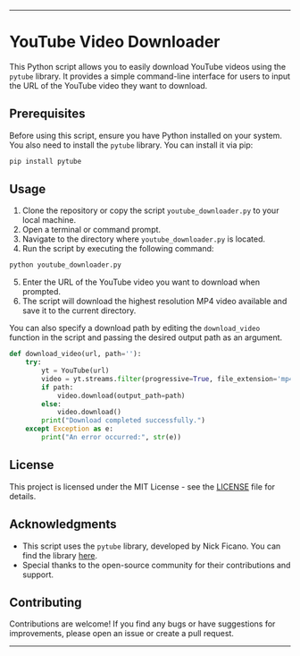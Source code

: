 
---

# YouTube Video Downloader

This Python script allows you to easily download YouTube videos using the `pytube` library. It provides a simple command-line interface for users to input the URL of the YouTube video they want to download.

## Prerequisites

Before using this script, ensure you have Python installed on your system. You also need to install the `pytube` library. You can install it via pip:

```bash
pip install pytube
```

## Usage

1. Clone the repository or copy the script `youtube_downloader.py` to your local machine.
2. Open a terminal or command prompt.
3. Navigate to the directory where `youtube_downloader.py` is located.
4. Run the script by executing the following command:

```bash
python youtube_downloader.py
```

5. Enter the URL of the YouTube video you want to download when prompted.
6. The script will download the highest resolution MP4 video available and save it to the current directory.

You can also specify a download path by editing the `download_video` function in the script and passing the desired output path as an argument.

```python
def download_video(url, path=''):
    try:
        yt = YouTube(url)
        video = yt.streams.filter(progressive=True, file_extension='mp4').order_by('resolution').desc().first()
        if path:
            video.download(output_path=path)
        else:
            video.download()
        print("Download completed successfully.")
    except Exception as e:
        print("An error occurred:", str(e))
```
## License

This project is licensed under the MIT License - see the [LICENSE](LICENSE) file for details.

## Acknowledgments

- This script uses the `pytube` library, developed by Nick Ficano. You can find the library [here](https://github.com/nficano/pytube).
- Special thanks to the open-source community for their contributions and support.

## Contributing

Contributions are welcome! If you find any bugs or have suggestions for improvements, please open an issue or create a pull request.

---
